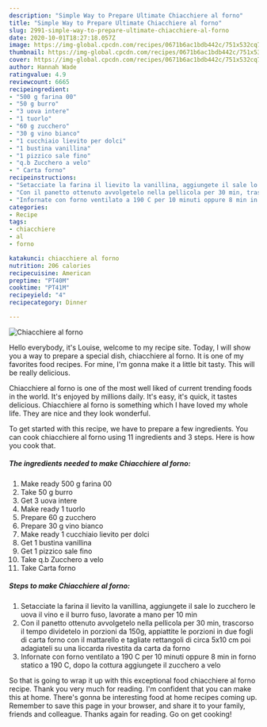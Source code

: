 ```yaml
---
description: "Simple Way to Prepare Ultimate Chiacchiere al forno"
title: "Simple Way to Prepare Ultimate Chiacchiere al forno"
slug: 2991-simple-way-to-prepare-ultimate-chiacchiere-al-forno
date: 2020-10-01T18:27:18.057Z
image: https://img-global.cpcdn.com/recipes/0671b6ac1bdb442c/751x532cq70/chiacchiere-al-forno-recipe-main-photo.jpg
thumbnail: https://img-global.cpcdn.com/recipes/0671b6ac1bdb442c/751x532cq70/chiacchiere-al-forno-recipe-main-photo.jpg
cover: https://img-global.cpcdn.com/recipes/0671b6ac1bdb442c/751x532cq70/chiacchiere-al-forno-recipe-main-photo.jpg
author: Hannah Wade
ratingvalue: 4.9
reviewcount: 6665
recipeingredient:
- "500 g farina 00"
- "50 g burro"
- "3 uova intere"
- "1 tuorlo"
- "60 g zucchero"
- "30 g vino bianco"
- "1 cucchiaio lievito per dolci"
- "1 bustina vanillina"
- "1 pizzico sale fino"
- "q.b Zucchero a velo"
- " Carta forno"
recipeinstructions:
- "Setacciate la farina il lievito la vanillina, aggiungete il sale lo zucchero le uova il vino e il burro fuso, lavorate a mano per 10 min"
- "Con il panetto ottenuto avvolgetelo nella pellicola per 30 min, trascorso il tempo dividetelo in porzioni da 150g, appiattite le porzioni in due fogli di carta forno con il mattarello e tagliate rettangoli di circa 5x10 cm poi adagiateli su una liccarda rivestita da carta da forno"
- "Infornate con forno ventilato a 190 C per 10 minuti oppure 8 min in forno statico a 190 C, dopo la cottura aggiungete il zucchero a velo"
categories:
- Recipe
tags:
- chiacchiere
- al
- forno

katakunci: chiacchiere al forno 
nutrition: 206 calories
recipecuisine: American
preptime: "PT40M"
cooktime: "PT41M"
recipeyield: "4"
recipecategory: Dinner

---
```



![Chiacchiere al forno](https://img-global.cpcdn.com/recipes/0671b6ac1bdb442c/751x532cq70/chiacchiere-al-forno-recipe-main-photo.jpg)

Hello everybody, it's Louise, welcome to my recipe site. Today, I will show you a way to prepare a special dish, chiacchiere al forno. It is one of my favorites food recipes. For mine, I'm gonna make it a little bit tasty. This will be really delicious.

Chiacchiere al forno is one of the most well liked of current trending foods in the world. It's enjoyed by millions daily. It's easy, it's quick, it tastes delicious. Chiacchiere al forno is something which I have loved my whole life. They are nice and they look wonderful.




To get started with this recipe, we have to prepare a few ingredients. You can cook chiacchiere al forno using 11 ingredients and 3 steps. Here is how you cook that.

<!--inarticleads1-->

##### The ingredients needed to make Chiacchiere al forno:

1. Make ready 500 g farina 00
1. Take 50 g burro
1. Get 3 uova intere
1. Make ready 1 tuorlo
1. Prepare 60 g zucchero
1. Prepare 30 g vino bianco
1. Make ready 1 cucchiaio lievito per dolci
1. Get 1 bustina vanillina
1. Get 1 pizzico sale fino
1. Take q.b Zucchero a velo
1. Take  Carta forno




<!--inarticleads2-->

##### Steps to make Chiacchiere al forno:

1. Setacciate la farina il lievito la vanillina, aggiungete il sale lo zucchero le uova il vino e il burro fuso, lavorate a mano per 10 min
1. Con il panetto ottenuto avvolgetelo nella pellicola per 30 min, trascorso il tempo dividetelo in porzioni da 150g, appiattite le porzioni in due fogli di carta forno con il mattarello e tagliate rettangoli di circa 5x10 cm poi adagiateli su una liccarda rivestita da carta da forno
1. Infornate con forno ventilato a 190 C per 10 minuti oppure 8 min in forno statico a 190 C, dopo la cottura aggiungete il zucchero a velo




So that is going to wrap it up with this exceptional food chiacchiere al forno recipe. Thank you very much for reading. I'm confident that you can make this at home. There's gonna be interesting food at home recipes coming up. Remember to save this page in your browser, and share it to your family, friends and colleague. Thanks again for reading. Go on get cooking!
